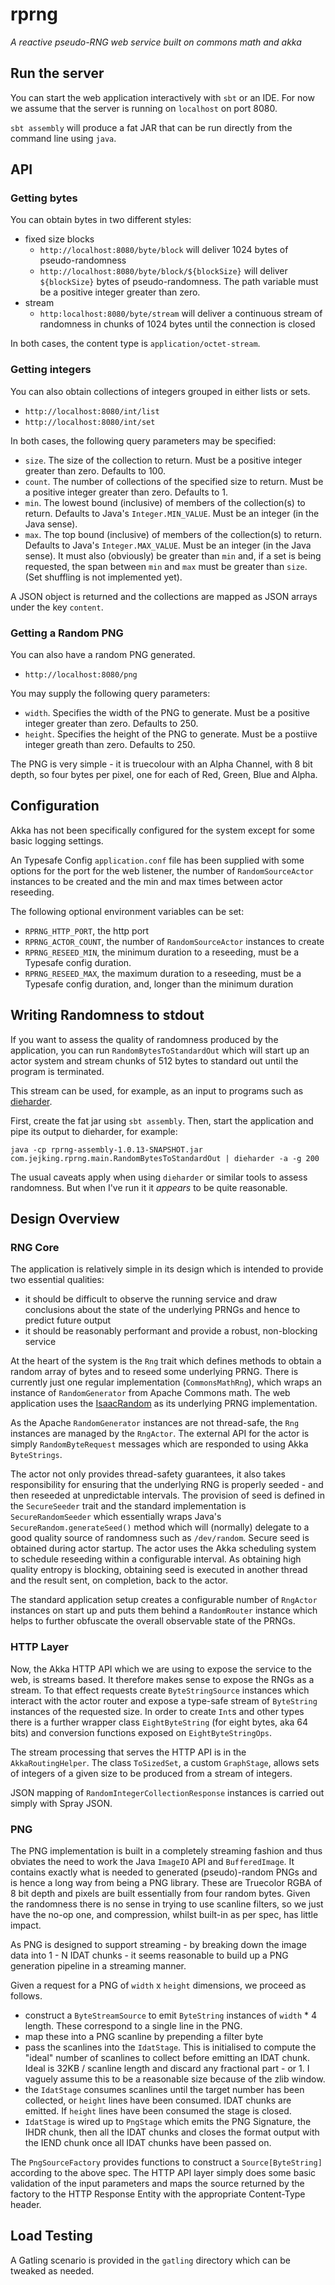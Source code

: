# rprng

*A reactive pseudo-RNG web service built on commons math and akka*

## Run the server

You can start the web application interactively with `sbt` or an IDE. For now we assume that the server is running on `localhost` on port 8080.

`sbt assembly` will produce a fat JAR that can be run directly from the command line using `java`.

## API

### Getting bytes

You can obtain bytes in two different styles:
* fixed size blocks
    * `http://localhost:8080/byte/block` will deliver 1024 bytes of pseudo-randomness
    * `http://localhost:8080/byte/block/${blockSize}` will deliver `${blockSize}` bytes of pseudo-randomness. The path variable must be a positive integer greater than zero.
* stream
    * `http:localhost:8080/byte/stream` will deliver a continuous stream of randomness in chunks of 1024 bytes until the connection is closed

In both cases, the content type is `application/octet-stream`.    
    
### Getting integers 

You can also obtain collections of integers grouped in either lists or sets.
* `http://localhost:8080/int/list`
* `http://localhost:8080/int/set`

In both cases, the following query parameters may be specified:
* `size`. The size of the collection to return. Must be a positive integer greater than zero. Defaults to 100.
* `count`. The number of collections of the specified size to return. Must be a positive integer greater than zero. Defaults to 1.
* `min`. The lowest bound (inclusive) of members of the collection(s) to return. Defaults to Java's `Integer.MIN_VALUE`. Must be an integer (in the Java sense).
* `max`. The top bound (inclusive) of members of the collection(s) to return. Defaults to Java's `Integer.MAX_VALUE`. Must be an integer (in the Java sense). It must also (obviously) be greater than `min` and, if a set is being requested, the span between `min` and `max` must be greater than `size`. (Set shuffling is not implemented yet).

A JSON object is returned and the collections are mapped as JSON arrays under the key `content`. 


### Getting a Random PNG

You can also have a random PNG generated.

* `http://localhost:8080/png`

You may supply the following query parameters:
* `width`. Specifies the width of the PNG to generate. Must be a positive integer greater than zero. Defaults to 250.
* `height`. Specifies the height of the PNG to generate. Must be a postiive integer greath than zero. Defaults to 250.   

The PNG is very simple - it is truecolour with an Alpha Channel, with 8 bit depth, so four bytes per pixel, one for each
of Red, Green, Blue and Alpha.

## Configuration

Akka has not been specifically configured for the system except for some basic logging settings.

An Typesafe Config `application.conf` file has been supplied with some options for the port for the web listener, the number of `RandomSourceActor` instances to be created and the min and max times between actor reseeding.

The following optional environment variables can be set:
* `RPRNG_HTTP_PORT`, the http port
* `RPRNG_ACTOR_COUNT`, the number of `RandomSourceActor` instances to create
* `RPRNG_RESEED_MIN`, the minimum duration to a reseeding, must be a Typesafe config duration.
* `RPRNG_RESEED_MAX`, the maximum duration to a reseeding, must be a Typesafe config duration, and, longer than the minimum duration

## Writing Randomness to stdout

If you want to assess the quality of randomness produced by the application, you can run `RandomBytesToStandardOut` which will start up an actor system and stream chunks of 512 bytes to standard out until the program is terminated.

This stream can be used, for example, as an input to programs such as [dieharder](http://www.phy.duke.edu/~rgb/General/dieharder.php).

First, create the fat jar using `sbt assembly`. Then, start the application and pipe its output to dieharder, for example:

```
java -cp rprng-assembly-1.0.13-SNAPSHOT.jar com.jejking.rprng.main.RandomBytesToStandardOut | dieharder -a -g 200

```

The usual caveats apply when using `dieharder` or similar tools to assess randomness. But when I've run it it *appears* to be quite reasonable.

## Design Overview

### RNG Core
The application is relatively simple in its design which is intended to provide two essential qualities:
 * it should be difficult to observe the running service and draw conclusions about the state of the underlying PRNGs and hence to predict future output
 * it should be reasonably performant and provide a robust, non-blocking service
 
At the heart of the system is the `Rng` trait which defines methods to obtain a random array of bytes and to reseed some underlying PRNG. There is currently just one regular implementation (`CommonsMathRng`), which wraps an instance of `RandomGenerator` from Apache Commons math. The web application uses the [IsaacRandom](http://commons.apache.org/proper/commons-math/apidocs/org/apache/commons/math3/random/ISAACRandom.html) as its underlying PRNG implementation.

As the Apache `RandomGenerator` instances are not thread-safe, the `Rng` instances are managed by the `RngActor`. The external API for the actor is simply `RandomByteRequest` messages which are responded to using Akka `ByteStrings`. 

The actor not only provides thread-safety guarantees, it also takes responsibility for ensuring that the underlying RNG is properly seeded - and then reseeded at unpredictable intervals. The provision of seed is defined in the `SecureSeeder` trait and the standard implementation is `SecureRandomSeeder` which essentially wraps  Java's `SecureRandom.generateSeed()` method which will (normally) delegate to a good quality source of randomness such as `/dev/random`. Secure seed is obtained during actor startup. The actor uses the Akka scheduling system to schedule reseeding within a configurable interval. As obtaining high quality entropy is blocking, obtaining seed is executed in another thread and the result sent, on completion, back to the actor.

The standard application setup creates a configurable number of `RngActor` instances on start up and puts them behind a `RandomRouter` instance which helps to further obfuscate the overall observable state of the PRNGs. 

### HTTP Layer
Now, the Akka HTTP API which we are using to expose the service to the web, is streams based. It therefore makes sense to expose the RNGs as a stream. To that effect requests create `ByteStringSource` instances which interact with the actor router and expose a type-safe stream of `ByteString` instances of the requested size. In order to create `Int`s and other types there is a further wrapper class `EightByteString` (for eight bytes, aka 64 bits) and conversion functions exposed on `EightByteStringOps`.

The stream processing that serves the HTTP API is in the `AkkaRoutingHelper`. The class `ToSizedSet`, a custom `GraphStage`, allows sets of integers of a given size to be produced from a stream of integers.

JSON mapping of `RandomIntegerCollectionResponse` instances is carried out simply with Spray JSON.


### PNG
The PNG implementation is built in a completely streaming fashion and thus obviates the need to work the Java `ImageIO` API and 
`BufferedImage`. It contains exactly what is needed to generated (pseudo)-random PNGs and is hence a long way from being a PNG library.
These are Truecolor RGBA of 8 bit depth and pixels are built essentially from four random bytes. Given the randomness there
is no sense in trying to use scanline filters, so we just have the no-op one, and compression, whilst built-in as per spec,
has little impact.

As PNG is designed to support streaming - by breaking down the image data into 1 - N IDAT chunks - it seems reasonable to build
up a PNG generation pipeline in a streaming manner.

Given a request for a PNG of `width` x `height` dimensions, we proceed as follows.

* construct a `ByteStreamSource` to emit `ByteString` instances of  `width` * 4 length. These correspond to a single line 
in the PNG.
* map these into a PNG scanline by prepending a filter byte
* pass the scanlines into the `IdatStage`. This is initialised to compute the "ideal" number of scanlines to collect before
emitting an IDAT chunk. Ideal is 32KB / scanline length and discard any fractional part - or 1. I vaguely assume this to
be a reasonable size because of the zlib window.
* the `IdatStage` consumes scanlines until the target number has been collected, or `height` lines have been consumed. IDAT
chunks are emitted. If `height` lines have been consumed the stage is closed.
* `IdatStage` is wired up to `PngStage` which emits the PNG Signature, the IHDR chunk, then all the IDAT chunks and closes
the format output with the IEND chunk once all IDAT chunks have been passed on.

The `PngSourceFactory` provides functions to construct a `Source[ByteString]` according to the above spec. The HTTP API layer
simply does some basic validation of the input parameters and maps the source returned by the factory to the HTTP Response Entity
with the appropriate Content-Type header.
    
## Load Testing

A Gatling scenario is provided in the `gatling` directory which can be tweaked as needed.
